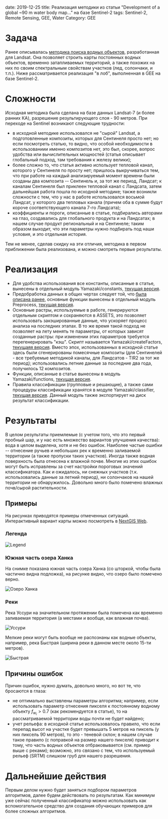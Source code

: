 date: 2019-12-25
title:  Реализация методики из статьи "Development of a global ~90 m water body map..." на базе Sentinel-2
tags: Sentinel-2, Remote Sensing, GEE, Water
Category: GEE

# Задача

Ранее описывалась [методика поиска водных объектов]({filename}/2019-12-16-Water.md), разработанная для Landsat. Она
позволяет строить карты постоянных водных объектов, временно затапливаемых территорий, а также похожих на них по своим спектральным свойствам участков (лед, солончаки, и т.п.).
Ниже рассматривается реализация "в лоб", выполненная в GEE на базе Sentinel-2.

# Сложности

Исходная методика была сделана на базе данных Landsat-7 (и более ранних КА), разрешение результирующего слоя - 90 метров. При переходе на Sentinel возникают следующие трудности:

 - в исходной методике использовался не "сырой" Landsat, а подготовленные композиты, которых для Сентинеля просто нет; но если посмотреть статью, то видно, что
   особой необходимости в использованиии именно композитов нет, это был, скорее, вопрос удобства или вычислительных мощностей (статья описывает глобальный подход, там требования к
   железу велики);
 - более сложно то, что статья активно использует тепловой канал, которого у Сентинеля по просту нет; пришлось выкручиваться тем, что при работе на каждый анализируемый момент времени
   были созданы два композита -- Сентинель и, за тот же период, Ландсат; к каналам Сентинеля был приклеен тепловой канал с Ландсата, затем дальнейшая работа пошла по исходной методике;
   также возникли сложности с тем, что у нас в работе использовался восьмой Ландсат, у которого два тепловых канала (причем оба в сумме будут короче соответствующего канала 7-го Ландсата);
 - коэффициенты и пороги, описанные в статье, подбирались авторами на глаз, создавались для глобального продукта и на Ландсатах; в нашем случае продукт региональный и на Сентинеле; таким образом выходит, что
   эти параметры нужно подбирать под наши условия, и это отдельная история.

Тем не менее, сделав скидку на эти отличия, методика в первом приближении была реализована, и можно смотреть первые результаты.

# Реализация

* Для удобства использования все константы, описанные в статье, вынесены в отдельный модуль Yamazaki/constants, [текущая версия](https://code.earthengine.google.com/6283a5042b243b041c3cce78eeb1b1bb).
* Предобработка данных в общих чертах следует той, что  [была описана ранее]({filename}/2019-12-13-GEE.md), основные функции вынесены в отдельный модуль Preprocess, [текущая версия](https://code.earthengine.google.com/1373113556075e0857ec0c37c6b4f28c).
* Основные растры, используемые в работе, генерируются отдельным скриптом и сохраняются в ASSETS, это позволяет использовать закэшированные данные, что ускоряет процесс анализа на последних этапах. В то же время такой подход не позволяет на лету менять те параметры, от которых зависят созданные растры: при изменении этих параметров требуется перегенерировать "кэш". Скрипт называется Yamazaki/createFactors, [текущаяя версия](https://code.earthengine.google.com/9d86acaa489cc125e8f1644c34c7a88b). Вместо эпох, использованных в исходной статье здесь были сгенерированы помесячные композиты (для Сентинелей - все требуемые методикой каналы, для Ландсатов - TIR2 за тот же период); использовались летние данные за последние два года, получилось 12 композитов.
* Функции, описанные в статье вынесены в модуль Yamazaki/functions, [текущая версия](https://code.earthengine.google.com/e6d8d1e1cd98e5ff99bb58667d68c9e9).
* Правила классификации (групповые и решающие), а также сами процедуры классификации хранятся в модуле Yamazaki/classifier, [текущая версия](https://code.earthengine.google.com/d77690c54a571c61860bce1e671e6cc1). Данный модуль также экспортирует на диск результат классификации.

# Результаты
В целом результаты приемлемые (с учетом того, что это первый пробный шар, и у нас есть множество вариантов улучшения качества): вода в целом выделена, хотя и не без ошибок. Наиболее частые ошибки -- отнесение ручьев и небольших рек к временно заливаемой территории (а также пропуски таких участков). Иногда также водная поверхность была отнесена к влажной почве. Многие из этих ошибок могут быть исправлены за счет настройки пороговых значений классификатора.
Как и ожидалось, ни снежных участков (т.к. использовались данные за летний период), ни солончаков на нашей территории не обнаружилось. Довольно много было помечено влажных почв/сырой растительности.

## Примеры

На рисунках приводятся примеры отмеченных ситуаций. Интерактивный вариант карты можно посмотреть в [NextGIS Web](https://kolesov.nextgis.com/resource/1981/display?panel=layers).

### Легенда
![Legend](images/2019-12-25/Legend.png "Легенда")

### Южная часть озера Ханка
На снимке показана южная часть озера Ханка (со шторкой, чтобы была частично видна подложка), на рисунке видно, что озеро было помечено верно.

![Озеро Ханка](images/2019-12-25/Figure1.png "Озеро Ханка")

### Реки
Река Уссури на значительном протяжении была помечена как временно заливаемая территория (а местами и вообще, как влажная почва).

![Уссури](images/2019-12-25/Figure2.png "Уссури")

Мелкие реки могут быть вообще не распознаны как водные объекты, например, река Быстрая (ширина реки в данном месте около 15-ти метров).

![Быстрая](images/2019-12-25/Figure3.png "Быстрая")


## Причины ошибок

Причин ошибок, нужно думать, довольно много, но вот те, что бросаются в глаза:

* не оптимально выставлены параметры алгоритма; например, если использовать параметр отнесения пикселя к постоянному водному объекту $f_{w_i}>0.7$ (как рекомендуется в статье),
  то на рассматриваемой территории воды почти не будет найдено;
* учет рельефа: в исходной статье использовалось правило, что если перепад высот на участке будет превышать 5 метров на пиксель (у них пиксель 90 метров), то это - теневой склон; в нашем
  случае такое правило (с поправкой на размер нашего пикселя) приводит к тому, что часть водных объектов отбраковывается (см. пример выше с реками); возможно, это связано с
  тем, что используемый рельеф (SRTM) слишком груб для нашего разрешения.


# Дальнейшие действия

Первым делом нужно будет заняться подбором параметров алгоритмов, далее будем действовать по результатам. Как минимум уже сейчас полученный классификатор можно использовать как
вспомогательное средство для создания обучающих примеров для более сложных алгоритмов.
